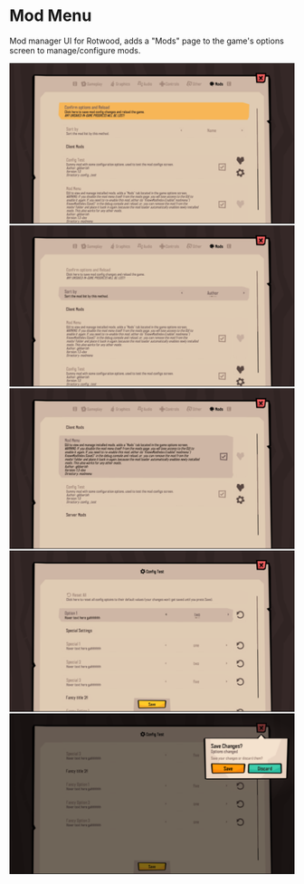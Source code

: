 # Mod Menu

Mod manager UI for Rotwood, adds a "Mods" page to the game's options screen to manage/configure mods.

![](img/modmenu_1.png)
![](img/modmenu_2.png)
![](img/modmenu_3.png)
![](img/modmenu_4.png)
![](img/modmenu_5.png)
